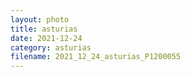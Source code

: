 ```yaml
---
layout: photo
title: asturias
date: 2021-12-24
category: asturias
filename: 2021_12_24_asturias_P1200055
---
```

